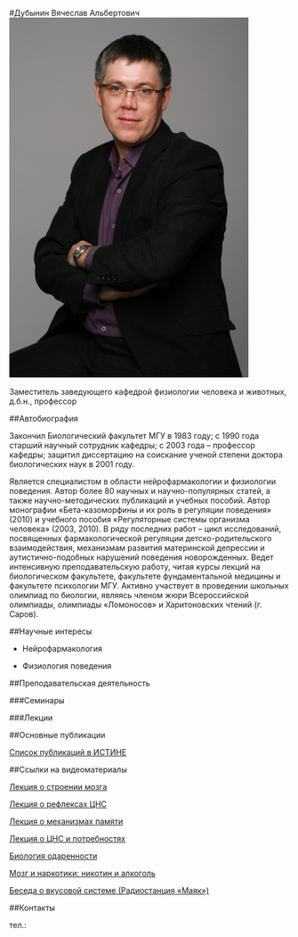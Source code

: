#Дубынин Вячеслав Альбертович
![Дубынин Вячеслав Альбертович](./dubinin.jpg "Дубынин Вячеслав Альбертович")

Заместитель заведующего кафедрой физиологии человека и животных, д.б.н., профессор

##Автобиография

Закончил Биологический факультет МГУ в 1983 году; с 1990 года старший научный сотрудник кафедры; с 2003 года – профессор кафедры; защитил диссертацию на соискание ученой степени доктора биологических наук в 2001 году. 

Является специалистом в области нейрофармакологии и физиологии поведения. Автор более 80 научных и научно-популярных статей, а также научно-методических публикаций и учебных пособий. Автор монографии «Бета-казоморфины и их роль в регуляции поведения» (2010) и учебного пособия «Регуляторные системы организма человека» (2003, 2010). В ряду последних работ – цикл исследований, посвященных фармакологической регуляции детско-родительского взаимодействия, механизмам развития материнской депрессии и аутистично-подобных нарушений поведения новорожденных. Ведет интенсивную преподавательскую работу, читая курсы лекций на биологическом факультете, факультете фундаментальной медицины и факультете психологии МГУ. Активно участвует в проведении школьных олимпиад по биологии, являясь членом жюри Всероссийской олимпиады, олимпиады «Ломоносов» и Харитоновских чтений (г. Саров).


##Научные интересы

* Нейрофармакология

* Физиология поведения
	 
##Преподавательская деятельность

###Семинары


###Лекции


##Основные публикации

[Список публикаций в ИСТИНЕ](http://istina.msu.ru/workers/1414487/)

##Ссылки на видеоматериалы

[Лекция о строении мозга](http://www.youtube.com/watch?v=miWyGTqOgTQ)

[Лекция о рефлексах ЦНС](http://video.yandex.ru/users/doskado14/view/234/#)

[Лекция о механизмах памяти](http://video.yandex.ru/users/doskado14/view/235/#)

[Лекция о ЦНС и потребностях](http://video.yandex.ru/users/doskado14/view/236/#)

[Биология одаренности](http://video.yandex.ru/users/doskado6/view/177/#)

[Мозг и наркотики: никотин и алкоголь](http://www.youtube.com/watch?v=O31E004QVY8)

[Беседа о вкусовой системе (Радиостанция «Маяк»)](http://www.radiomayak.ru/#!/person/show/id/2227/fragment_id/31543/from/fragment)


##Контакты

тел.: